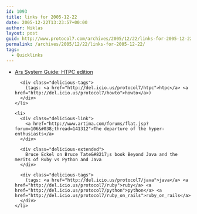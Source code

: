```yaml
---
id: 1093
title: links for 2005-12-22
date: 2005-12-22T13:23:57+00:00
author: Niklas
layout: post
guid: http://www.protocol7.com/archives/2005/12/22/links-for-2005-12-22/
permalink: /archives/2005/12/22/links-for-2005-12-22/
tags:
  - Quicklinks
---
```

<div class='microid-e1812ba51ebea279e675d22b733e771df8c76f6e'>
  <ul class="delicious">
    <li>
      <div class="delicious-link">
        <a href="http://arstechnica.com/guides/buyer/system-guide-200512.ars">Ars System Guide: HTPC edition</a>
      </div>
      
      <div class="delicious-tags">
        (tags: <a href="http://del.icio.us/protocol7/htpc">htpc</a> <a href="http://del.icio.us/protocol7/howto">howto</a>)
      </div>
    </li>
    
    <li>
      <div class="delicious-link">
        <a href="http://www.artima.com/forums/flat.jsp?forum=106&#038;thread=141312">The departure of the hyper-enthusiasts</a>
      </div>
      
      <div class="delicious-extended">
        Bruce Eckel on Bruce Tate&#8217;s book Beyond Java and the merits of Ruby vs Python and Java
      </div>
      
      <div class="delicious-tags">
        (tags: <a href="http://del.icio.us/protocol7/java">java</a> <a href="http://del.icio.us/protocol7/ruby">ruby</a> <a href="http://del.icio.us/protocol7/python">python</a> <a href="http://del.icio.us/protocol7/ruby_on_rails">ruby_on_rails</a>)
      </div>
    </li>
  </ul>
</div>
